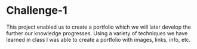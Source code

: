 # Challenge-1
This project enabled us to create a portfolio which we will later develop the further our knowledge progresses.
Using a variety of techniques we have learned in class I was able to create a portfolio with images, links, info, etc.
